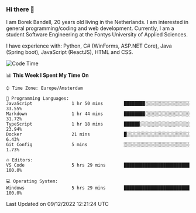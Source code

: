 ### Hi there 👋

I am Borek Bandell, 20 years old living in the Netherlands. I am interested in general programming/coding and web development. Currently, I am a student Software Engineering at the Fontys University of Applied Sciences.

I have experience with: Python, C# (WinForms, ASP.NET Core), Java (Spring boot), JavaScript (ReactJS), HTML and CSS.

<!--START_SECTION:waka-->
![Code Time](http://img.shields.io/badge/Code%20Time-305%20hrs%2013%20mins-blue)

📊 **This Week I Spent My Time On** 

```text
⌚︎ Time Zone: Europe/Amsterdam

💬 Programming Languages: 
JavaScript               1 hr 50 mins        ████████░░░░░░░░░░░░░░░░░   33.55% 
Markdown                 1 hr 44 mins        ████████░░░░░░░░░░░░░░░░░   31.72% 
TypeScript               1 hr 18 mins        ██████░░░░░░░░░░░░░░░░░░░   23.94% 
Docker                   21 mins             █░░░░░░░░░░░░░░░░░░░░░░░░   6.43% 
Git Config               5 mins              ░░░░░░░░░░░░░░░░░░░░░░░░░   1.73%

🔥 Editors: 
VS Code                  5 hrs 29 mins       █████████████████████████   100.0%

💻 Operating System: 
Windows                  5 hrs 29 mins       █████████████████████████   100.0%

```


 Last Updated on 09/12/2022 12:21:24 UTC
<!--END_SECTION:waka-->

<!--**tcBorek2002/tcBorek2002** is a ✨ _special_ ✨ repository because its `README.md` (this file) appears on your GitHub profile.

Here are some ideas to get you started:

- 🔭 I’m currently working on ...
- 🌱 I’m currently learning ...
- 👯 I’m looking to collaborate on ...
- 🤔 I’m looking for help with ...
- 💬 Ask me about ...
- 📫 How to reach me: ...
- 😄 Pronouns: ...
- ⚡ Fun fact: ...
-->
